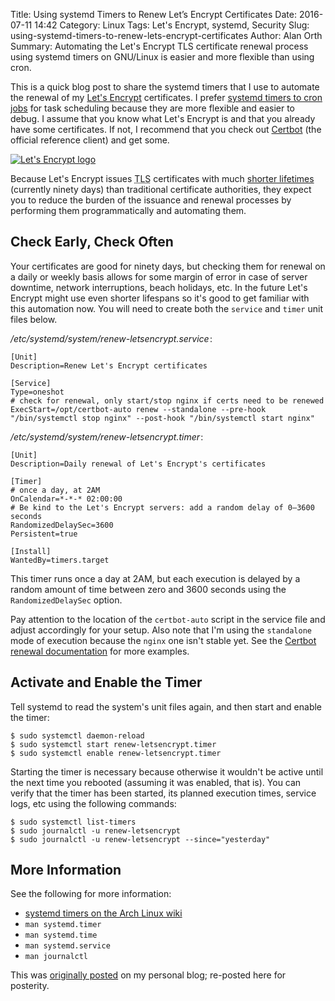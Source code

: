 Title: Using systemd Timers to Renew Let’s Encrypt Certificates
Date: 2016-07-11 14:42
Category: Linux
Tags: Let's Encrypt, systemd, Security
Slug: using-systemd-timers-to-renew-lets-encrypt-certificates
Author: Alan Orth
Summary: Automating the Let's Encrypt TLS certificate renewal process using systemd timers on GNU/Linux is easier and more flexible than using cron.

This is a quick blog post to share the systemd timers that I use to automate the renewal of my [Let's Encrypt](https://letsencrypt.org) certificates. I prefer [systemd timers to cron jobs](https://nairobilug.or.ke/2015/06/cron-systemd-timers.html) for task scheduling because they are more flexible and easier to debug. I assume that you know what Let's Encrypt is and that you already have some certificates. If not, I recommend that you check out [Certbot](https://certbot.eff.org) (the official reference client) and get some.

[![Let's Encrypt logo]({static}/images/letsencrypt-systemd-timers/lets-encrypt.png)](https://letsencrypt.org/ "Let's Encrypt homepage")

Because Let's Encrypt issues <abbr title="Transport Layer Security">TLS</abbr> certificates with much [shorter lifetimes](https://letsencrypt.org/2015/11/09/why-90-days.html) (currently ninety days) than traditional certificate authorities, they expect you to reduce the burden of the issuance and renewal processes by performing them programmatically and automating them.

## Check Early, Check Often

Your certificates are good for ninety days, but checking them for renewal on a daily or weekly basis allows for some margin of error in case of server downtime, network interruptions, beach holidays, etc. In the future Let's Encrypt might use even shorter lifespans so it's good to get familiar with this automation now. You will need to create both the `service` and `timer` unit files below.

_/etc/systemd/system/renew-letsencrypt.service_ :

    [Unit]
    Description=Renew Let's Encrypt certificates

    [Service]
    Type=oneshot
    # check for renewal, only start/stop nginx if certs need to be renewed
    ExecStart=/opt/certbot-auto renew --standalone --pre-hook "/bin/systemctl stop nginx" --post-hook "/bin/systemctl start nginx"

_/etc/systemd/system/renew-letsencrypt.timer_ :

    [Unit]
    Description=Daily renewal of Let's Encrypt's certificates

    [Timer]
    # once a day, at 2AM
    OnCalendar=*-*-* 02:00:00
    # Be kind to the Let's Encrypt servers: add a random delay of 0–3600 seconds
    RandomizedDelaySec=3600
    Persistent=true

    [Install]
    WantedBy=timers.target

This timer runs once a day at 2AM, but each execution is delayed by a random amount of time between zero and 3600 seconds using the `RandomizedDelaySec` option.

Pay attention to the location of the `certbot-auto` script in the service file and adjust accordingly for your setup. Also note that I'm using the `standalone` mode of execution because the `nginx` one isn't stable yet. See the [Certbot renewal documentation](https://certbot.eff.org/docs/using.html#renewal) for more examples.

## Activate and Enable the Timer

Tell systemd to read the system's unit files again, and then start and enable the timer:

    $ sudo systemctl daemon-reload
    $ sudo systemctl start renew-letsencrypt.timer
    $ sudo systemctl enable renew-letsencrypt.timer

Starting the timer is necessary because otherwise it wouldn't be active until the next time you rebooted (assuming it was enabled, that is). You can verify that the timer has been started, its planned execution times, service logs, etc using the following commands:

    $ sudo systemctl list-timers
    $ sudo journalctl -u renew-letsencrypt
    $ sudo journalctl -u renew-letsencrypt --since="yesterday"

## More Information

See the following for more information:

* [systemd timers on the Arch Linux wiki](https://wiki.archlinux.org/index.php/Systemd/Timers)
* `man systemd.timer`
* `man systemd.time`
* `man systemd.service`
* `man journalctl`

This was [originally posted](https://mjanja.ch/2016/07/using-systemd-timers-to-renew-lets-encrypt-certificates/) on my personal blog; re-posted here for posterity.
